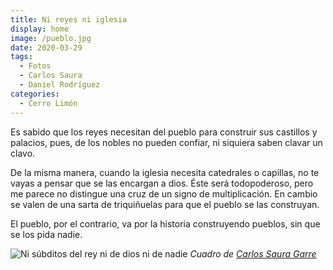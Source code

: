 ```yaml
---
title: Ni reyes ni iglesia
display: home
image: /pueblo.jpg
date: 2020-03-29
tags:
  - Fotos
  - Carlos Saura
  - Daniel Rodríguez
categories:
  - Cerro Limón
---
```

Es sabido que los reyes necesitan del pueblo para construir sus castillos y palacios, pues, de los nobles no pueden confiar, ni siquiera saben clavar un clavo.

<!-- more -->
De la misma manera, cuando la iglesia necesita catedrales o capillas, no te vayas a pensar que se las encargan a dios. Éste será todopoderoso, pero me parece no distingue una cruz de un signo de multiplicación. En cambio se valen de una sarta de triquiñuelas para que el pueblo se las construyan.


El pueblo, por el contrario, va por la historia construyendo pueblos, sin que se los pida nadie.



![Ni súbditos del rey ni de dios ni de nadie](/pueblo.jpg)
*Cuadro de [Carlos Saura Garre](/6-carlos-domingo.md)*

